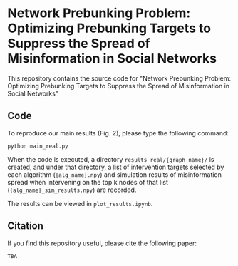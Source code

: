 # Network Prebunking Problem: Optimizing Prebunking Targets to Suppress the Spread of Misinformation in Social Networks
This repository contains the source code for "Network Prebunking Problem: Optimizing Prebunking Targets to Suppress the Spread of Misinformation in Social Networks"

## Code 
To reproduce our main results (Fig. 2), please type the following command:

```
python main_real.py
```

When the code is executed, a directory `results_real/{graph_name}/` is created, and under that directory, a list of intervention targets selected by each algorithm (`{alg_name}.npy`) and simulation results of misinformation spread when intervening on the top k nodes of that list (`{alg_name}_sim_results.npy`) are recorded.

The results can be viewed in `plot_results.ipynb`.

## Citation
If you find this repository useful, please cite the following paper:

```
TBA
```
